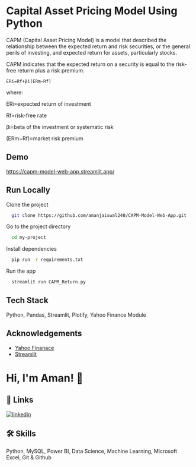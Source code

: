 
# Capital Asset Pricing Model Using Python

CAPM (Capital Asset Pricing Model) is a model that described the relationship between the expected return and risk securities, or the general perils of investing, and expected return for assets, particularly stocks.

CAPM indicates that the expected return on a security is equal to the risk-free returm plus a risk premium.

    ERi=Rf+βi(ERm−Rf)

where:

ERi=expected return of investment

Rf=risk-free rate

βi=beta of the investment or systematic risk

(ERm−Rf)=market risk premium



## Demo

https://capm-model-web-app.streamlit.app/


## Run Locally

Clone the project

```bash
  git clone https://github.com/amanjaiswal240/CAPM-Model-Web-App.git
```

Go to the project directory

```bash
  cd my-project
```

Install dependencies

```bash
  pip run -r requirements.txt
```

Run the app

```bash
  streamlit run CAPM_Return.py
```

## Tech Stack

Python, Pandas, Streamlit, Plotify, Yahoo Finance Module


## Acknowledgements

 - [Yahoo Finanace](https://finance.yahoo.com/)
 - [Streamlit](https://docs.streamlit.io/)


# Hi, I'm Aman! 👋


## 🔗 Links
[![linkedin](https://img.shields.io/badge/linkedin-0A66C2?style=for-the-badge&logo=linkedin&logoColor=white)](https://www.linkedin.com/in/amanajak240/)


## 🛠 Skills
Python, MySQL, Power BI, Data Science, Machine Learning, Microsoft Excel, Git & Github
